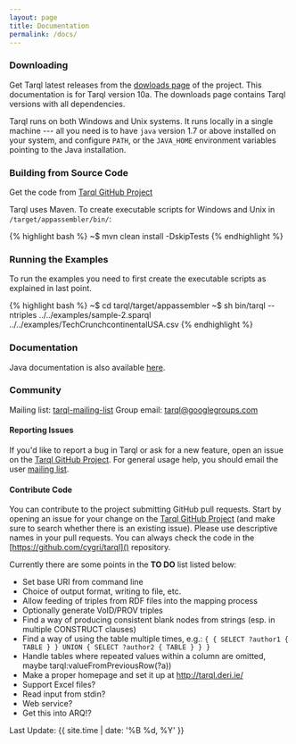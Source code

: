 ```yaml
---
layout: page
title: Documentation
permalink: /docs/
---
```



### Downloading

Get Tarql latest releases from the [dowloads page](http://lab.linkeddata.deri.ie/2013/tarql/) of the project. This documentation is for Tarql version 10a.
The downloads page contains Tarql versions with all dependencies. 

Tarql runs on both Windows and Unix systems. It runs locally in a single machine --- all you need is to have `java` version 1.7 or above installed on your system, 
and configure `PATH`, or the `JAVA_HOME` environment variables pointing to the Java installation.

### Building from Source Code

Get the code from [Tarql GitHub Project](http://github.com/cygri/tarql)

Tarql uses Maven. To create executable scripts for Windows and Unix in `/target/appassembler/bin/`:

{% highlight bash %}
~$ mvn clean install -DskipTests
{% endhighlight %}

### Running the Examples

To run the examples you need to first create the executable scripts as explained in last point.

{% highlight bash %}
~$ cd tarql/target/appassembler
~$ sh bin/tarql --ntriples ../../examples/sample-2.sparql ../../examples/TechCrunchcontinentalUSA.csv
{% endhighlight %}

### Documentation

Java documentation is also available [here](/javadocs/index.html).

### Community

Mailing list: [tarql-mailing-list](https://groups.google.com/d/forum/tarql)
Group email: [tarql@googlegroups.com](mailto:tarql@googlegroups.com)

#### Reporting Issues

If you'd like to report a bug in Tarql or ask for a new feature, open an issue on the [Tarql GitHub Project](https://github.com/cygri/tarql/issues). For general usage help, you should email the user [mailing list](https://groups.google.com/d/forum/tarql).

#### Contribute Code

You can contribute to the project submitting GitHub pull requests. Start by opening an issue for your change on the [Tarql GitHub Project](https://github.com/cygri/tarql/issues) (and make sure to search whether
there is an existing issue). Please use descriptive names in your pull requests. You can always check the code in the [https://github.com/cygri/tarql]() repository.

Currently there are some points in the **TO DO** list listed below:

* Set base URI from command line
* Choice of output format, writing to file, etc.
* Allow feeding of triples from RDF files into the mapping process
* Optionally generate VoID/PROV triples
* Find a way of producing consistent blank nodes from strings (esp. in multiple CONSTRUCT clauses)
* Find a way of using the table multiple times, e.g.: `{ { SELECT ?author1 { TABLE } } UNION { SELECT ?author2 { TABLE } } }`
* Handle tables where repeated values within a column are omitted, maybe tarql:valueFromPreviousRow(?a))
* Make a proper homepage and set it up at http://tarql.deri.ie/
* Support Excel files?
* Read input from stdin?
* Web service?
* Get this into ARQ!?


Last Update: {{ site.time | date: '%B %d, %Y' }}
